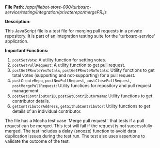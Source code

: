 **File Path:** */app/filebot-store-000/turbosrc-service/testing/integration/privaterepo/mergePR.js*

**Description:** 

This JavaScript file is a test file for merging pull requests in a private repository. It is part of an integration testing suite for the 'turbosrc-service' application. 

**Important Functions:** 

1. `postSetVote`: A utility function for setting votes.
2. `postGetPullRequest`: A utility function to get pull request.
3. `postGetPRvoteYesTotals`, `postGetPRvoteNoTotals`: Utility functions to get total votes (supporting and not-supporting) for a pull request.
4. `postCreateRepo`, `postNewPullRequest`, `postClosePullRequest`, `postMergePullRequest`: Utility functions for repository and pull request management.
5. `postGetContributorID`, `postGetContributorName`: Utility functions to get contributor details.
6. `getContributorAddress`, `getGithubContributor`: Utility functions to get details of an individual contributor.

The file has a Mocha test case 'Merge pull request.' that tests if a pull request can be merged. This test will fail if the request is not successfully merged. The test includes a delay (snooze) function to avoid data duplication issues during the test run. The test also uses assertions to validate the outcome of the test.
